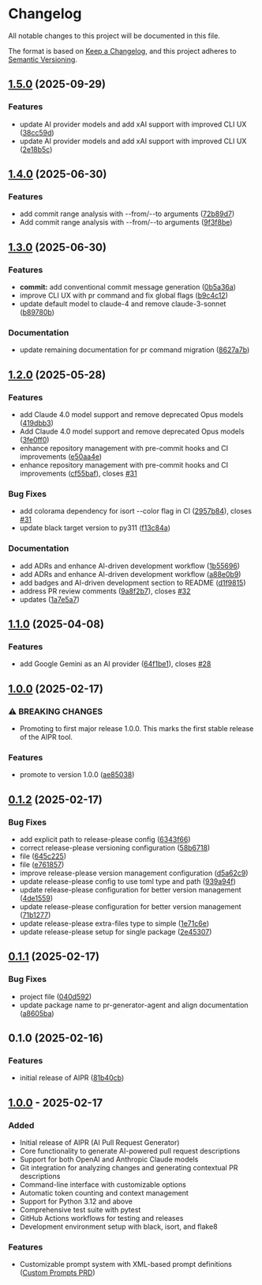 # Changelog

All notable changes to this project will be documented in this file.

The format is based on [Keep a Changelog](https://keepachangelog.com/en/1.1.0/),
and this project adheres to [Semantic Versioning](https://semver.org/spec/v2.0.0.html).

## [1.5.0](https://github.com/danielscholl/pr-generator-agent/compare/v1.4.0...v1.5.0) (2025-09-29)


### Features

* update AI provider models and add xAI support with improved CLI UX ([38cc59d](https://github.com/danielscholl/pr-generator-agent/commit/38cc59d00d1000d60ebc18f60f1902899c3dc633))
* update AI provider models and add xAI support with improved CLI UX ([2e18b5c](https://github.com/danielscholl/pr-generator-agent/commit/2e18b5c9926323631f91118b18d39e88732e2d8a))

## [1.4.0](https://github.com/danielscholl/pr-generator-agent/compare/v1.3.0...v1.4.0) (2025-06-30)


### Features

* add commit range analysis with --from/--to arguments ([72b89d7](https://github.com/danielscholl/pr-generator-agent/commit/72b89d77e26114ecf111518988d2fbf3a5142924))
* Add commit range analysis with --from/--to arguments ([9f3f8be](https://github.com/danielscholl/pr-generator-agent/commit/9f3f8beacb4ea04396cd2023ea3ce4ce52dbd4a0))

## [1.3.0](https://github.com/danielscholl/pr-generator-agent/compare/v1.2.0...v1.3.0) (2025-06-30)


### Features

* **commit:** add conventional commit message generation ([0b5a36a](https://github.com/danielscholl/pr-generator-agent/commit/0b5a36af59687403a2cff44f90bbc7144030815f))
* improve CLI UX with pr command and fix global flags ([b9c4c12](https://github.com/danielscholl/pr-generator-agent/commit/b9c4c12f11172ffd9b01564dadfea75efd7b0e07))
* update default model to claude-4 and remove claude-3-sonnet ([b89780b](https://github.com/danielscholl/pr-generator-agent/commit/b89780b744a00d583a021530d5c57aedc705accf))


### Documentation

* update remaining documentation for pr command migration ([8627a7b](https://github.com/danielscholl/pr-generator-agent/commit/8627a7b2e5963e2a060d1fe667f2238acc3e7eca))

## [1.2.0](https://github.com/danielscholl/pr-generator-agent/compare/v1.1.0...v1.2.0) (2025-05-28)


### Features

* add Claude 4.0 model support and remove deprecated Opus models ([419dbb3](https://github.com/danielscholl/pr-generator-agent/commit/419dbb37db7ef9cb301d8eb41985ff59a136ad13))
* Add Claude 4.0 model support and remove deprecated Opus models ([3fe0ff0](https://github.com/danielscholl/pr-generator-agent/commit/3fe0ff08c796d8f8186bd312a00240bdf21da851))
* enhance repository management with pre-commit hooks and CI improvements ([e50aa4e](https://github.com/danielscholl/pr-generator-agent/commit/e50aa4e1a07bfc2b5e4cb8d94f85fbc71cd5734d))
* enhance repository management with pre-commit hooks and CI improvements ([cf55baf](https://github.com/danielscholl/pr-generator-agent/commit/cf55bafce68cb33f77d7182448f84922a28166bf)), closes [#31](https://github.com/danielscholl/pr-generator-agent/issues/31)


### Bug Fixes

* add colorama dependency for isort --color flag in CI ([2957b84](https://github.com/danielscholl/pr-generator-agent/commit/2957b84a1901a4c513f8cfdecafd206fdeef299f)), closes [#31](https://github.com/danielscholl/pr-generator-agent/issues/31)
* update black target version to py311 ([f13c84a](https://github.com/danielscholl/pr-generator-agent/commit/f13c84a23442e990df0a8746793f9771f5c09636))


### Documentation

* add ADRs and enhance AI-driven development workflow ([1b55696](https://github.com/danielscholl/pr-generator-agent/commit/1b556962e34cf373123d1207793f69dd61476381))
* add ADRs and enhance AI-driven development workflow ([a88e0b9](https://github.com/danielscholl/pr-generator-agent/commit/a88e0b9667ebc5c63f96f0732b61244c95a7b0fb))
* add badges and AI-driven development section to README ([d1f9815](https://github.com/danielscholl/pr-generator-agent/commit/d1f9815648152d7b237848cc5cadd6e8eed5d539))
* address PR review comments ([9a8f2b7](https://github.com/danielscholl/pr-generator-agent/commit/9a8f2b73dc9f688706d546282105d554e02a1f4c)), closes [#32](https://github.com/danielscholl/pr-generator-agent/issues/32)
* updates ([1a7e5a7](https://github.com/danielscholl/pr-generator-agent/commit/1a7e5a7d56e02ced984c0f2b873b2341a823693b))

## [1.1.0](https://github.com/danielscholl/pr-generator-agent/compare/v1.0.0...v1.1.0) (2025-04-08)


### Features

* add Google Gemini as an AI provider ([64f1be1](https://github.com/danielscholl/pr-generator-agent/commit/64f1be17ac75e1ac0391d9faa13696ffa7465940)), closes [#28](https://github.com/danielscholl/pr-generator-agent/issues/28)

## [1.0.0](https://github.com/danielscholl/pr-generator-agent/compare/v0.1.2...v1.0.0) (2025-02-17)


### ⚠ BREAKING CHANGES

* Promoting to first major release 1.0.0. This marks the first stable release of the AIPR tool.

### Features

* promote to version 1.0.0 ([ae85038](https://github.com/danielscholl/pr-generator-agent/commit/ae850384909425efe311c770e3a1cc087dbdd059))

## [0.1.2](https://github.com/danielscholl/pr-generator-agent/compare/v0.1.1...v0.1.2) (2025-02-17)


### Bug Fixes

* add explicit path to release-please config ([6343f66](https://github.com/danielscholl/pr-generator-agent/commit/6343f66db39c196e97d114e2a7e82eb7b7c44579))
* correct release-please versioning configuration ([58b6718](https://github.com/danielscholl/pr-generator-agent/commit/58b6718c299c318b402c071659fb646675e12537))
* file ([645c225](https://github.com/danielscholl/pr-generator-agent/commit/645c2255e813254852e541b44d8876db37578c4e))
* file ([e761857](https://github.com/danielscholl/pr-generator-agent/commit/e76185745e08934aab79b4998499dcb748d0c728))
* improve release-please version management configuration ([d5a62c9](https://github.com/danielscholl/pr-generator-agent/commit/d5a62c9a98d1cc1f6999c37162955b44edaa735c))
* update release-please config to use toml type and path ([939a94f](https://github.com/danielscholl/pr-generator-agent/commit/939a94ff3a819e919fa4421d805f73f4945857e9))
* update release-please configuration for better version management ([4de1559](https://github.com/danielscholl/pr-generator-agent/commit/4de1559a73153a739423a74ab353828429553524))
* update release-please configuration for better version management ([71b1277](https://github.com/danielscholl/pr-generator-agent/commit/71b1277a71d238fc804b7616a70aabab05a87816))
* update release-please extra-files type to simple ([1e71c6e](https://github.com/danielscholl/pr-generator-agent/commit/1e71c6eb1cdd016c468b737bee09efc93440cfb4))
* update release-please setup for single package ([2e45307](https://github.com/danielscholl/pr-generator-agent/commit/2e4530796519f008b1a9150b856e0abd2342f728))

## [0.1.1](https://github.com/danielscholl/pr-generator-agent/compare/v0.1.0...v0.1.1) (2025-02-17)


### Bug Fixes

* project file ([040d592](https://github.com/danielscholl/pr-generator-agent/commit/040d5920db5d082cb5f7de23ff5939cb70608313))
* update package name to pr-generator-agent and align documentation ([a8605ba](https://github.com/danielscholl/pr-generator-agent/commit/a8605ba3bd1b2cb7ac21c315f5c19a119f990f8c))

## 0.1.0 (2025-02-16)


### Features

* initial release of AIPR ([81b40cb](https://github.com/danielscholl/pr-generator-agent/commit/81b40cbd77e0bc767e93f657c71d701f494d261b))

## [1.0.0] - 2025-02-17

### Added
- Initial release of AIPR (AI Pull Request Generator)
- Core functionality to generate AI-powered pull request descriptions
- Support for both OpenAI and Anthropic Claude models
- Git integration for analyzing changes and generating contextual PR descriptions
- Command-line interface with customizable options
- Automatic token counting and context management
- Support for Python 3.12 and above
- Comprehensive test suite with pytest
- GitHub Actions workflows for testing and releases
- Development environment setup with black, isort, and flake8

### Features
- Customizable prompt system with XML-based prompt definitions ([Custom Prompts PRD](docs/custom_prompts_prd.md))

[1.0.0]: https://github.com/danielscholl/pr-generator-agent/releases/tag/v1.0.0
